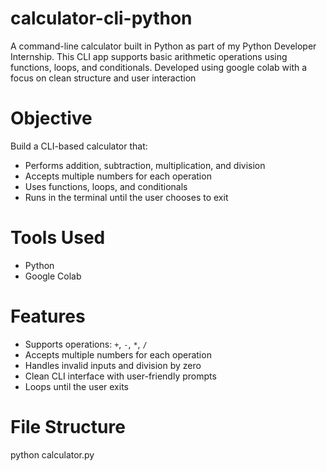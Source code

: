 # calculator-cli-python
A command-line calculator built in Python as part of my Python Developer Internship. This CLI app supports basic arithmetic operations using functions, loops, and conditionals. Developed using google colab with a focus on clean structure and user interaction
# Objective
Build a CLI-based calculator that:
- Performs addition, subtraction, multiplication, and division
- Accepts multiple numbers for each operation
- Uses functions, loops, and conditionals
- Runs in the terminal until the user chooses to exit

# Tools Used
- Python
- Google Colab

# Features
- Supports operations: `+`, `-`, `*`, `/`
- Accepts multiple numbers for each operation
- Handles invalid inputs and division by zero
- Clean CLI interface with user-friendly prompts
- Loops until the user exits

# File Structure
python calculator.py
